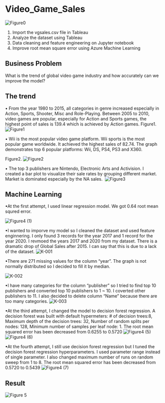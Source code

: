 # Video_Game_Sales

![Figure0](https://user-images.githubusercontent.com/49568184/118910140-01febc00-b8f2-11eb-81c8-69c705e331f2.jpg)

1. Import the vgsales.csv file in Tableau
2. Analyze the dataset using Tableau
3. Data cleaning and feature engineering on Jupyter notebook
4. Improve root mean square error using Azure Machine Learning


## Business Problem
What is the trend of global video game industry and how accurately can we improve the model?

## The trend

 • From the year 1980 to 2015, all categories in genre increased especially in Action, Sports, Shooter, Misc and Role-Playing.
Between 2005 to 2010, video games are popular, especially for Action and Sports games, the highest point of sales is 139.4 which is achieved by Action games.
Figure1. 
![Figure1](https://user-images.githubusercontent.com/49568184/118910141-01febc00-b8f2-11eb-94b1-543b84f2e509.jpg)

 • Wii is the most popular video game platform.  Wii sports is the most popular game worldwide. It achieved the highest sales of 82.74.
The graph demonstrates top 6 popular platforms: Wii, DS, PS4, PS3 and X360.

Figure2.
![Figure2](https://user-images.githubusercontent.com/49568184/118910142-01febc00-b8f2-11eb-8e26-04b30cea3635.jpg)

 • The top 3 publishers are Nintendo, Electronic Arts and Activision. 
I created a bar plot to visualize their sale rates by grouping different market. Market is dominated especially by the NA sales. 
![Figure3](https://user-images.githubusercontent.com/49568184/118910144-01febc00-b8f2-11eb-8ac5-68ff43de7947.jpg)

## Machine Learning 

 •At the first attempt, I used linear regression model. We got 0.64 root mean squred error.
 
![Figure4 (1)](https://user-images.githubusercontent.com/49568184/118910146-02975280-b8f2-11eb-9fee-b3dc68f5b0bd.jpg)

 •I wanted to imporve my model so I cleaned the dataset and used feature enginnering. 
 I only found 3 records for the year 2017 and 1 record for the year 2020. I revmoed the years 2017 and 2020 from my dataset.
 There is a dramatic drop of Global Sales after 2015. I can say that this is due to a lack of the dataset.
![K-001](https://user-images.githubusercontent.com/49568184/118911513-4ab77480-b8f4-11eb-991f-c346cf65b1c6.jpg)

 •There are 271 missing values for the column “year”.
The graph is not normally distributed so I decided to fill it by median. 

![K-002](https://user-images.githubusercontent.com/49568184/118911515-4ab77480-b8f4-11eb-9584-9f3bb09d134c.jpg)

 •I have many categories for the column “publisher” so I tried to find top 10 publishers and converted top 10 publishers to 1 ~ 10. I coverted other publishers to 11. I also decided to delete column “Name” because there are too many categories. 
![K-003](https://user-images.githubusercontent.com/49568184/118911516-4b500b00-b8f4-11eb-9f92-c10d3b749609.jpg)

 •At the third attempt, I changed the model to decision forest regression. 
A decision forest  was built with default hypermeters: # of decision trees:8, Maximum depth of the decision trees: 32, Number of random splits per nodes: 128, Minimum number of samples per leaf node: 1. The root mean squared error has been decreased from 0.6255 to 0.5720 
![Figure4 (5)](https://user-images.githubusercontent.com/49568184/118910152-02975280-b8f2-11eb-876f-5ef564580dad.jpg)
![Figure4 (6)](https://user-images.githubusercontent.com/49568184/118910153-032fe900-b8f2-11eb-87c9-0110051f19b6.jpg)

•At the fourth attempt, I still use decision forest regression but I tuned the decision forest regression hyperparameters.
I used parameter range instead of single parameter. I also changed maximum number of runs on random sweep from 1 to 8. 
The root mean squared error has been decreased from 0.5720 to 0.5439 
![Figure4 (7)](https://user-images.githubusercontent.com/49568184/118910156-032fe900-b8f2-11eb-94e7-1603c33a5eb8.jpg)


## Result 
![Figure 5](https://user-images.githubusercontent.com/49568184/118912484-dd0c4800-b8f5-11eb-8f0a-9d5e3f53a275.jpg)

